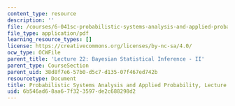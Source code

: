 ```yaml
---
content_type: resource
description: ''
file: /courses/6-041sc-probabilistic-systems-analysis-and-applied-probability-fall-2013/6b546ad68aa67f323597de2c688298d2_MIT6_041SCF13_L22.pdf
file_type: application/pdf
learning_resource_types: []
license: https://creativecommons.org/licenses/by-nc-sa/4.0/
ocw_type: OCWFile
parent_title: 'Lecture 22: Bayesian Statistical Inference - II'
parent_type: CourseSection
parent_uid: 38d8f7e6-57b0-d5c7-d135-07f467ed742b
resourcetype: Document
title: Probabilistic Systems Analysis and Applied Probability, Lecture 22
uid: 6b546ad6-8aa6-7f32-3597-de2c688298d2
---
```

